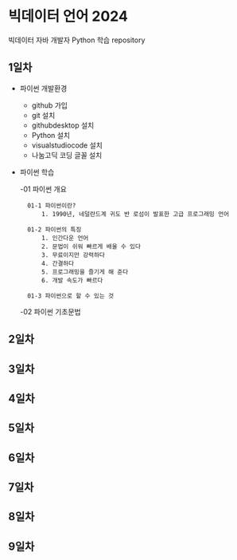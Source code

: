 # 빅데이터 언어 2024
빅데이터 자바 개발자 Python 학습 repository

## 1일차
- 파이썬 개발환경
    - github 가입
    - git 설치
    - githubdesktop 설치
    - Python 설치
    - visualstudiocode 설치
    - 나눔고딕 코딩 글꼴 설치


- 파이썬 학습

    -01 파이썬 개요

        01-1 파이썬이란?
            1. 1990년, 네덜란드계 귀도 반 로섬이 발표한 고급 프로그래밍 언어

        01-2 파이썬의 특징
            1. 인간다운 언어
            2. 문법이 쉬워 빠르게 배울 수 있다
            3. 무료이지만 강력하다
            4. 간결하다
            5. 프로그래밍을 즐기게 해 준다
            6. 개발 속도가 빠르다

        01-3 파이썬으로 할 수 있는 것


    -02 파이썬 기초문법
## 2일차

## 3일차

## 4일차

## 5일차

## 6일차

## 7일차

## 8일차

## 9일차
